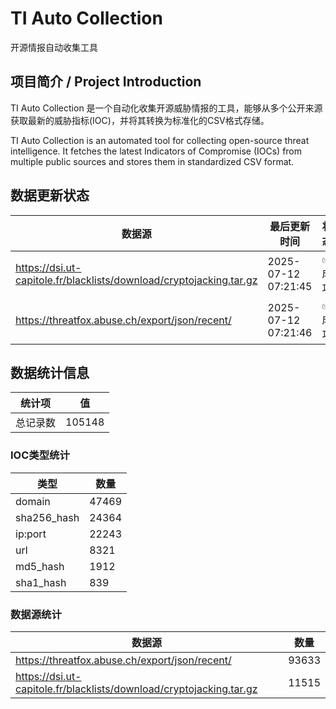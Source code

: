 # TI Auto Collection

 开源情报自动收集工具

## 项目简介 / Project Introduction

TI Auto Collection 是一个自动化收集开源威胁情报的工具，能够从多个公开来源获取最新的威胁指标(IOC)，并将其转换为标准化的CSV格式存储。

TI Auto Collection is an automated tool for collecting open-source threat intelligence. It fetches the latest Indicators of Compromise (IOCs) from multiple public sources and stores them in standardized CSV format.

## 数据更新状态

| 数据源 | 最后更新时间 | 状态 |
|--------|------------|------|
| https://dsi.ut-capitole.fr/blacklists/download/cryptojacking.tar.gz | 2025-07-12 07:21:45 | ✅ 成功 |
| https://threatfox.abuse.ch/export/json/recent/ | 2025-07-12 07:21:46 | ✅ 成功 |












































































































## 数据统计信息

| 统计项 | 值 |
|--------|----|
| 总记录数 | 105148 |

### IOC类型统计

| 类型 | 数量 |
|------|------|
| domain | 47469 |
| sha256_hash | 24364 |
| ip:port | 22243 |
| url | 8321 |
| md5_hash | 1912 |
| sha1_hash | 839 |

### 数据源统计

| 数据源 | 数量 |
|--------|------|
| https://threatfox.abuse.ch/export/json/recent/ | 93633 |
| https://dsi.ut-capitole.fr/blacklists/download/cryptojacking.tar.gz | 11515 |
